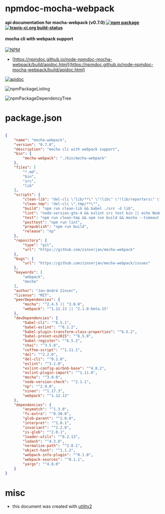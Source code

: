 # npmdoc-mocha-webpack

#### api documentation for  mocha-webpack (v0.7.0)  [![npm package](https://img.shields.io/npm/v/npmdoc-mocha-webpack.svg?style=flat-square)](https://www.npmjs.org/package/npmdoc-mocha-webpack) [![travis-ci.org build-status](https://api.travis-ci.org/npmdoc/node-npmdoc-mocha-webpack.svg)](https://travis-ci.org/npmdoc/node-npmdoc-mocha-webpack)

#### mocha cli with webpack support

[![NPM](https://nodei.co/npm/mocha-webpack.png?downloads=true&downloadRank=true&stars=true)](https://www.npmjs.com/package/mocha-webpack)

- [https://npmdoc.github.io/node-npmdoc-mocha-webpack/build/apidoc.html](https://npmdoc.github.io/node-npmdoc-mocha-webpack/build/apidoc.html)

[![apidoc](https://npmdoc.github.io/node-npmdoc-mocha-webpack/build/screenCapture.buildCi.browser.%252Ftmp%252Fbuild%252Fapidoc.html.png)](https://npmdoc.github.io/node-npmdoc-mocha-webpack/build/apidoc.html)

![npmPackageListing](https://npmdoc.github.io/node-npmdoc-mocha-webpack/build/screenCapture.npmPackageListing.svg)

![npmPackageDependencyTree](https://npmdoc.github.io/node-npmdoc-mocha-webpack/build/screenCapture.npmPackageDependencyTree.svg)



# package.json

```json

{
    "name": "mocha-webpack",
    "version": "0.7.0",
    "description": "mocha cli with webpack support",
    "bin": {
        "mocha-webpack": "./bin/mocha-webpack"
    },
    "files": [
        "*.md",
        "bin",
        "src",
        "lib"
    ],
    "scripts": {
        "clean-lib": "del-cli \"lib/**\" \"!lib\" \"!lib/reporters\" \"!lib/utils.js\" \"!lib/reporters/base.js\"",
        "clean-tmp": "del-cli \".tmp/**\"",
        "build": "npm run clean-lib && babel ./src -d lib",
        "lint": "node-version-gte-4 && eslint src test bin || echo Node version too old to run linting",
        "test": "npm run clean-tmp && npm run build && mocha --timeout 10000 --recursive --require test/setup.js \"test/**/*.test.js\"",
        "posttest": "npm run lint",
        "prepublish": "npm run build",
        "release": "np"
    },
    "repository": {
        "type": "git",
        "url": "https://github.com/zinserjan/mocha-webpack"
    },
    "bugs": {
        "url": "https://github.com/zinserjan/mocha-webpack/issues"
    },
    "keywords": [
        "webpack",
        "mocha"
    ],
    "author": "Jan-André Zinser",
    "license": "MIT",
    "peerDependencies": {
        "mocha": "^2.4.5 || ^3.0.0",
        "webpack": "^1.12.13 || ^2.1.0-beta.15"
    },
    "devDependencies": {
        "babel-cli": "^6.5.1",
        "babel-eslint": "^6.1.2",
        "babel-plugin-transform-class-properties": "^6.5.2",
        "babel-preset-es2015": "^6.5.0",
        "babel-register": "^6.5.2",
        "chai": "^3.5.0",
        "coffee-script": "^1.11.1",
        "del": "^2.2.0",
        "del-cli": "^0.2.0",
        "eslint": "^3.1.0",
        "eslint-config-airbnb-base": "^4.0.2",
        "eslint-plugin-import": "^1.11.0",
        "mocha": "^3.0.0",
        "node-version-check": "^2.1.1",
        "np": "^2.9.0",
        "sinon": "^1.17.3",
        "webpack": "^1.12.13"
    },
    "dependencies": {
        "anymatch": "^1.3.0",
        "fs-extra": "^0.30.0",
        "glob-parent": "^2.0.0",
        "interpret": "^1.0.1",
        "invariant": "^2.2.0",
        "is-glob": "^2.0.1",
        "loader-utils": "^0.2.13",
        "lodash": "^4.3.0",
        "normalize-path": "^2.0.1",
        "object-hash": "^1.1.2",
        "webpack-info-plugin": "^0.1.0",
        "webpack-sources": "^0.1.1",
        "yargs": "^4.8.0"
    }
}
```



# misc
- this document was created with [utility2](https://github.com/kaizhu256/node-utility2)

